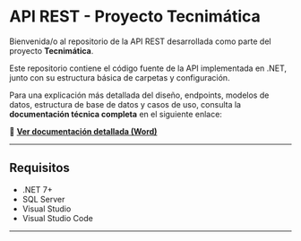 # API REST - Proyecto Tecnimática

Bienvenida/o al repositorio de la API REST desarrollada como parte del proyecto **Tecnimática**.

Este repositorio contiene el código fuente de la API implementada en .NET, junto con su estructura básica de carpetas y configuración.

Para una explicación más detallada del diseño, endpoints, modelos de datos, estructura de base de datos y casos de uso, consulta la **documentación técnica completa** en el siguiente enlace:

📄 **[Ver documentación detallada (Word)](https://docs.google.com/document/d/19CW1sY3OPsDu-6wzUbBpDZhD9XchKKf_zP-BX98EcXY/edit?tab=t.0)**

---

## Requisitos

- .NET 7+
- SQL Server
- Visual Studio
- Visual Studio Code

---

